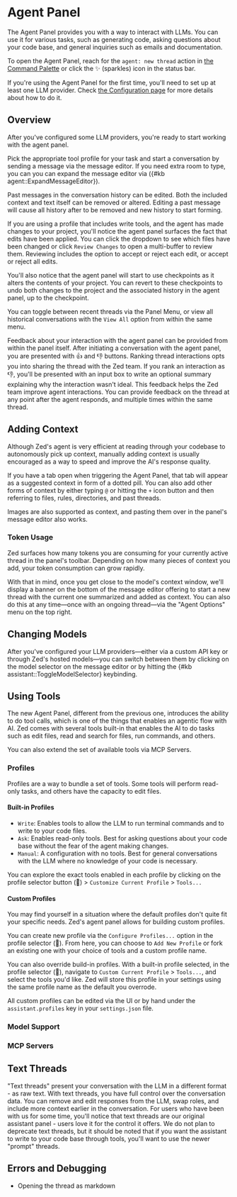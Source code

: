 # Agent Panel

The Agent Panel provides you with a way to interact with LLMs.
You can use it for various tasks, such as generating code, asking questions about your code base, and general inquiries such as emails and documentation.

To open the Agent Panel, reach for the `agent: new thread` action in [the Command Palette](./getting-started#command-palette) or click the ✨ (sparkles) icon in the status bar.

If you're using the Agent Panel for the first time, you'll need to set up at least one LLM provider.
Check [the Configuration page](./configuration.md) for more details about how to do it.

## Overview

After you've configured some LLM providers, you're ready to start working with the agent panel.

Pick the appropriate tool profile for your task and start a conversation by sending a message via the message editor.
If you need extra room to type, you can you can expand the message editor via ({#kb agent::ExpandMessageEditor}).

Past messages in the conversation history can be edited.
Both the included context and text itself can be removed or altered.
Editing a past message will cause all history after to be removed and new history to start forming.

If you are using a profile that includes write tools, and the agent has made changes to your project, you'll notice the agent panel surfaces the fact that edits have been applied.
You can click the dropdown to see which files have been changed or click `Review Changes` to open a multi-buffer to review them.
Reviewing includes the option to accept or reject each edit, or accept or reject all edits.

You'll also notice that the agent panel will start to use checkpoints as it alters the contents of your project. You can revert to these checkpoints to undo both changes to the project and the associated history in the agent panel, up to the checkpoint.

You can toggle between recent threads via the Panel Menu, or view all historical conversations with the `View All` option from within the same menu.

Feedback about your interaction with the agent panel can be provided from within the panel itself. After initiating a conversation with the agent panel, you are presented with 👍 and 👎 buttons. Ranking thread interactions opts you into sharing the thread with the Zed team. If you rank an interaction as 👎, you'll be presented with an input box to write an optional summary explaining why the interaction wasn't ideal. This feedback helps the Zed team improve agent interactions. You can provide feedback on the thread at any point after the agent responds, and multiple times within the same thread.

## Adding Context

Although Zed's agent is very efficient at reading through your codebase to autonomously pick up context, manually adding context is usually encouraged as a way to speed and improve the AI's response quality.

If you have a tab open when triggering the Agent Panel, that tab will appear as a suggested context in form of a dotted pill.
You can also add other forms of context by either typing `@` or hitting the `+` icon button and then referring to files, rules, directories, and past threads.

Images are also supported as context, and pasting them over in the panel's message editor also works.

### Token Usage

Zed surfaces how many tokens you are consuming for your currently active thread in the panel's toolbar.
Depending on how many pieces of context you add, your token consumption can grow rapidly.

With that in mind, once you get close to the model's context window, we'll display a banner on the bottom of the message editor offering to start a new thread with the current one summarized and added as context.
You can also do this at any time—once with an ongoing thread—via the "Agent Options" menu on the top right.

## Changing Models

After you've configured your LLM providers—either via a custom API key or through Zed's hosted models—you can switch between them by clicking on the model selector on the message editor or by hitting the {#kb assistant::ToggleModelSelector} keybinding.

## Using Tools

The new Agent Panel, different from the previous one, introduces the ability to do tool calls, which is one of the things that enables an agentic flow with AI.
Zed comes with several tools built-in that enables the AI to do tasks such as edit files, read and search for files, run commands, and others.

You can also extend the set of available tools via MCP Servers.

### Profiles

Profiles are a way to bundle a set of tools.
Some tools will perform read-only tasks, and others have the capacity to edit files.

#### Built-in Profiles

- `Write`: Enables tools to allow the LLM to run terminal commands and to write to your code files.
- `Ask`: Enables read-only tools. Best for asking questions about your code base without the fear of the agent making changes.
- `Manual`: A configuration with no tools. Best for general conversations with the LLM where no knowledge of your code is necessary.

You can explore the exact tools enabled in each profile by clicking on the profile selector button (💬) > `Customize Current Profile` > `Tools...`

#### Custom Profiles

You may find yourself in a situation where the default profiles don't quite fit your specific needs. Zed's agent panel allows for building custom profiles.

You can create new profile via the `Configure Profiles...` option in the profile selector (💬).
From here, you can choose to `Add New Profile` or fork an existing one with your choice of tools and a custom profile name.

You can also override build-in profiles.
With a built-in profile selected, in the profile selector (💬), navigate to `Custom Current Profile` > `Tools...`, and select the tools you'd like.
Zed will store this profile in your settings using the same profile name as the default you overrode.

All custom profiles can be edited via the UI or by hand under the `assistant.profiles` key in your `settings.json` file.

### Model Support

### MCP Servers

## Text Threads

"Text threads" present your conversation with the LLM in a different format - as raw text.
With text threads, you have full control over the conversation data.
You can remove and edit responses from the LLM, swap roles, and include more context earlier in the conversation.
For users who have been with us for some time, you'll notice that text threads are our original assistant panel - users love it for the control it offers.
We do not plan to deprecate text threads, but it should be noted that if you want the assistant to write to your code base through tools, you'll want to use the newer "prompt" threads.

## Errors and Debugging

- Opening the thread as markdown
